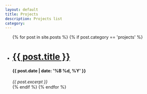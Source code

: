```yaml
---
layout: default
title: Projects
description: Projects list
category: 
---
```


<ul>
  {% for post in site.posts %}
    {% if post.category == 'projects' %}
	    <li class="post_list_item">
	      <h1><a href="{{ post.url }}">{{ post.title }}</a></h1>
	      <h4>{{ post.date | date: '%B %d, %Y' }}</h4>
	      <i>{{ post.excerpt }}</i>
	    </li>
	{% endif %}
  {% endfor %}
</ul>
